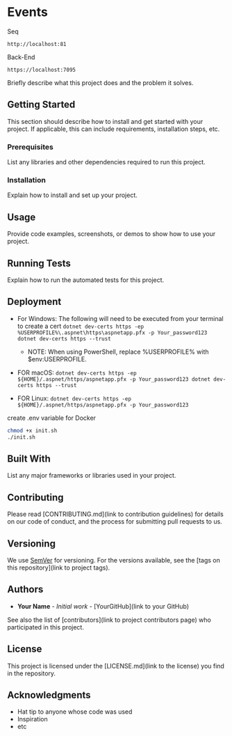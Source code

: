 # Events

Seq

```http request
http://localhost:81
```

Back-End

```http request
https://localhost:7095
```

Briefly describe what this project does and the problem it solves.

## Getting Started

This section should describe how to install and get started with your project. If
applicable, this can include requirements, installation steps, etc.

### Prerequisites

List any libraries and other dependencies required to run this project.

### Installation

Explain how to install and set up your project.

## Usage

Provide code examples, screenshots, or demos to show how to use your project.

## Running Tests

Explain how to run the automated tests for this project.

## Deployment

- For Windows: The following will need to be executed from your terminal to create a
  cert `dotnet dev-certs https -ep %USERPROFILE%\.aspnet\https\aspnetapp.pfx -p Your_password123 dotnet dev-certs https --trust`
    - NOTE: When using PowerShell, replace %USERPROFILE% with $env:USERPROFILE.

- FOR macOS: `dotnet dev-certs https -ep ${HOME}/.aspnet/https/aspnetapp.pfx -p
  Your_password123 dotnet dev-certs https --trust`

- FOR Linux: `dotnet dev-certs https -ep ${HOME}/.aspnet/https/aspnetapp.pfx -p
  Your_password123`

create .env variable for Docker

``` sh
chmod +x init.sh
./init.sh
```

## Built With

List any major frameworks or libraries used in your project.

## Contributing

Please read [CONTRIBUTING.md](link to contribution guidelines) for details on our code of
conduct, and the process for submitting pull requests to us.

## Versioning

We use [SemVer](http://semver.org/) for versioning. For the versions available, see
the [tags on this repository](link to project tags).

## Authors

* **Your Name** - *Initial work* - [YourGitHub](link to your GitHub)

See also the list of [contributors](link to project contributors page) who participated in
this project.

## License

This project is licensed under the [LICENSE.md](link to the license) you find in the
repository.

## Acknowledgments

* Hat tip to anyone whose code was used
* Inspiration
* etc



